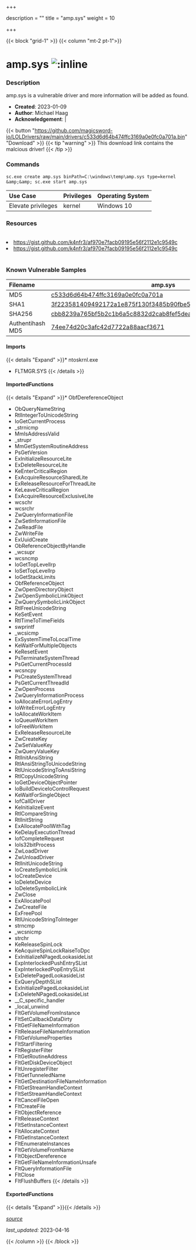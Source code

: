 +++

description = ""
title = "amp.sys"
weight = 10

+++


{{< block "grid-1" >}}
{{< column "mt-2 pt-1">}}


# amp.sys ![:inline](/images/twitter_verified.png) 


### Description

amp.sys is a vulnerable driver and more information will be added as found.

- **Created**: 2023-01-09
- **Author**: Michael Haag
- **Acknowledgement**:  | [](https://twitter.com/)

{{< button "https://github.com/magicsword-io/LOLDrivers/raw/main/drivers/c533d6d64b474ffc3169a0e0fc0a701a.bin" "Download" >}}
{{< tip "warning" >}}
This download link contains the malcious driver!
{{< /tip >}}

### Commands

```
sc.exe create amp.sys binPath=C:\windows\temp\amp.sys type=kernel &amp;&amp; sc.exe start amp.sys
```

| Use Case | Privileges | Operating System | 
|:---- | ---- | ---- |
| Elevate privileges | kernel | Windows 10 |

### Resources
<br>
<li><a href=" https://gist.github.com/k4nfr3/af970e7facb09195e56f2112e1c9549c"> https://gist.github.com/k4nfr3/af970e7facb09195e56f2112e1c9549c</a></li>
<li><a href="https://gist.github.com/k4nfr3/af970e7facb09195e56f2112e1c9549c">https://gist.github.com/k4nfr3/af970e7facb09195e56f2112e1c9549c</a></li>
<br>

### Known Vulnerable Samples

| Filename | amp.sys |
|:---- | ---- | 
| MD5 | <a href="https://www.virustotal.com/gui/file/c533d6d64b474ffc3169a0e0fc0a701a">c533d6d64b474ffc3169a0e0fc0a701a</a> |
| SHA1 | <a href="https://www.virustotal.com/gui/file/3f223581409492172a1e875f130f3485b90fbe5f">3f223581409492172a1e875f130f3485b90fbe5f</a> |
| SHA256 | <a href="https://www.virustotal.com/gui/file/cbb8239a765bf5b2c1b6a5c8832d2cab8fef5deacadfb65d8ed43ef56d291ab6">cbb8239a765bf5b2c1b6a5c8832d2cab8fef5deacadfb65d8ed43ef56d291ab6</a> |
| Authentihash MD5 | <a href="https://www.virustotal.com/gui/search/authentihash%253A74ee74d20c3afc42d7722a88aacf3671">74ee74d20c3afc42d7722a88aacf3671</a> || Authentihash SHA1 | <a href="https://www.virustotal.com/gui/search/authentihash%253A87a84133f5e4c12d2d4a42fcc3be84b43a6202b5">87a84133f5e4c12d2d4a42fcc3be84b43a6202b5</a> || Authentihash SHA256 | <a href="https://www.virustotal.com/gui/search/authentihash%253Aa37371c4e62f106e7da03fd5bdd6f12ecdf7fcaf1195dbf9fb7ef6eb456a7506">a37371c4e62f106e7da03fd5bdd6f12ecdf7fcaf1195dbf9fb7ef6eb456a7506</a> || Signature | -   || Company | CYREN Inc. || Description | AMP Minifilter || Product | CYREN AMP 5 || OriginalFilename | amp.sys |
#### Imports
{{< details "Expand" >}}* ntoskrnl.exe
* FLTMGR.SYS
{{< /details >}}
#### ImportedFunctions
{{< details "Expand" >}}* ObfDereferenceObject
* ObQueryNameString
* RtlIntegerToUnicodeString
* IoGetCurrentProcess
* _strnicmp
* MmIsAddressValid
* _strupr
* MmGetSystemRoutineAddress
* PsGetVersion
* ExInitializeResourceLite
* ExDeleteResourceLite
* KeEnterCriticalRegion
* ExAcquireResourceSharedLite
* ExReleaseResourceForThreadLite
* KeLeaveCriticalRegion
* ExAcquireResourceExclusiveLite
* wcschr
* wcsrchr
* ZwQueryInformationFile
* ZwSetInformationFile
* ZwReadFile
* ZwWriteFile
* ExUuidCreate
* ObReferenceObjectByHandle
* _wcsupr
* wcsncmp
* IoGetTopLevelIrp
* IoSetTopLevelIrp
* IoGetStackLimits
* ObfReferenceObject
* ZwOpenDirectoryObject
* ZwOpenSymbolicLinkObject
* ZwQuerySymbolicLinkObject
* RtlFreeUnicodeString
* KeSetEvent
* RtlTimeToTimeFields
* swprintf
* _wcsicmp
* ExSystemTimeToLocalTime
* KeWaitForMultipleObjects
* KeResetEvent
* PsTerminateSystemThread
* PsGetCurrentProcessId
* wcsncpy
* PsCreateSystemThread
* PsGetCurrentThreadId
* ZwOpenProcess
* ZwQueryInformationProcess
* IoAllocateErrorLogEntry
* IoWriteErrorLogEntry
* IoAllocateWorkItem
* IoQueueWorkItem
* IoFreeWorkItem
* ExReleaseResourceLite
* ZwCreateKey
* ZwSetValueKey
* ZwQueryValueKey
* RtlInitAnsiString
* RtlAnsiStringToUnicodeString
* RtlUnicodeStringToAnsiString
* RtlCopyUnicodeString
* IoGetDeviceObjectPointer
* IoBuildDeviceIoControlRequest
* KeWaitForSingleObject
* IofCallDriver
* KeInitializeEvent
* RtlCompareString
* RtlInitString
* ExAllocatePoolWithTag
* KeDelayExecutionThread
* IofCompleteRequest
* IoIs32bitProcess
* ZwLoadDriver
* ZwUnloadDriver
* RtlInitUnicodeString
* IoCreateSymbolicLink
* IoCreateDevice
* IoDeleteDevice
* IoDeleteSymbolicLink
* ZwClose
* ExAllocatePool
* ZwCreateFile
* ExFreePool
* RtlUnicodeStringToInteger
* strncmp
* _wcsnicmp
* strchr
* KeReleaseSpinLock
* KeAcquireSpinLockRaiseToDpc
* ExInitializeNPagedLookasideList
* ExpInterlockedPushEntrySList
* ExpInterlockedPopEntrySList
* ExDeletePagedLookasideList
* ExQueryDepthSList
* ExInitializePagedLookasideList
* ExDeleteNPagedLookasideList
* __C_specific_handler
* _local_unwind
* FltGetVolumeFromInstance
* FltSetCallbackDataDirty
* FltGetFileNameInformation
* FltReleaseFileNameInformation
* FltGetVolumeProperties
* FltStartFiltering
* FltRegisterFilter
* FltGetRoutineAddress
* FltGetDiskDeviceObject
* FltUnregisterFilter
* FltGetTunneledName
* FltGetDestinationFileNameInformation
* FltGetStreamHandleContext
* FltSetStreamHandleContext
* FltCancelFileOpen
* FltCreateFile
* FltObjectReference
* FltReleaseContext
* FltSetInstanceContext
* FltAllocateContext
* FltGetInstanceContext
* FltEnumerateInstances
* FltGetVolumeFromName
* FltObjectDereference
* FltGetFileNameInformationUnsafe
* FltQueryInformationFile
* FltClose
* FltFlushBuffers
{{< /details >}}
#### ExportedFunctions
{{< details "Expand" >}}{{< /details >}}



[*source*](https://github.com/magicsword-io/LOLDrivers/tree/main/yaml/amp.yaml)

*last_updated:* 2023-04-16








{{< /column >}}
{{< /block >}}
